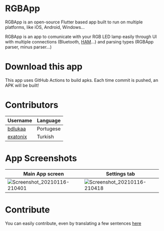 # RGBApp

RGBApp is an open-source Flutter based app built to run on multiple platforms, like iOS, Android, Windows...

RGBApp is an app to comunicate with your RGB LED lamp easily through UI with multiple connections (Bluetooth, [HAM](https://github.com/mytja/HAM)...) and parsing types (RGBApp parser, minus parser...)

# Download this app
This app uses GitHub Actions to build apks. Each time commit is pushed, an APK will be built!

# Contributors
| Username                                | Language  |
|-----------------------------------------|-----------|
| [bdlukaa](https://github.com/bdlukaa)   | Portugese |
| [exatonix](https://github.com/exatonix) | Turkish   |

# App Screenshots
|Main App screen|Settings tab|
|----------|----------|
|![Screenshot_20210116-210401](https://user-images.githubusercontent.com/52399966/104821780-80f9c000-583e-11eb-8d76-f19c1159e133.jpg) | ![Screenshot_20210116-210418](https://user-images.githubusercontent.com/52399966/104821819-d33ae100-583e-11eb-87ef-0ab3307bb0af.jpg)|


# Contribute
You can easily contribute, even by translating a few sentences [here](https://github.com/mytja/RGBApp/blob/main/lib/strings.dart)

